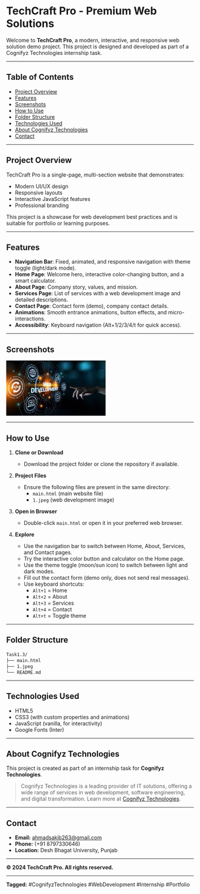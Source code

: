 # TechCraft Pro - Premium Web Solutions

Welcome to **TechCraft Pro**, a modern, interactive, and responsive web solution demo project. This project is designed and developed as part of a Cognifyz Technologies internship task.

---

## Table of Contents
- [Project Overview](#project-overview)
- [Features](#features)
- [Screenshots](#screenshots)
- [How to Use](#how-to-use)
- [Folder Structure](#folder-structure)
- [Technologies Used](#technologies-used)
- [About Cognifyz Technologies](#about-cognifyz-technologies)
- [Contact](#contact)

---

## Project Overview
TechCraft Pro is a single-page, multi-section website that demonstrates:
- Modern UI/UX design
- Responsive layouts
- Interactive JavaScript features
- Professional branding

This project is a showcase for web development best practices and is suitable for portfolio or learning purposes.

---

## Features
- **Navigation Bar**: Fixed, animated, and responsive navigation with theme toggle (light/dark mode).
- **Home Page**: Welcome hero, interactive color-changing button, and a smart calculator.
- **About Page**: Company story, values, and mission.
- **Services Page**: List of services with a web development image and detailed descriptions.
- **Contact Page**: Contact form (demo), company contact details.
- **Animations**: Smooth entrance animations, button effects, and micro-interactions.
- **Accessibility**: Keyboard navigation (Alt+1/2/3/4/t for quick access).

---

## Screenshots
![Web Development Demo](1.jpeg)

---

## How to Use

1. **Clone or Download**
   - Download the project folder or clone the repository if available.

2. **Project Files**
   - Ensure the following files are present in the same directory:
     - `main.html` (main website file)
     - `1.jpeg` (web development image)

3. **Open in Browser**
   - Double-click `main.html` or open it in your preferred web browser.

4. **Explore**
   - Use the navigation bar to switch between Home, About, Services, and Contact pages.
   - Try the interactive color button and calculator on the Home page.
   - Use the theme toggle (moon/sun icon) to switch between light and dark modes.
   - Fill out the contact form (demo only, does not send real messages).
   - Use keyboard shortcuts:
     - `Alt+1` = Home
     - `Alt+2` = About
     - `Alt+3` = Services
     - `Alt+4` = Contact
     - `Alt+t` = Toggle theme

---

## Folder Structure
```
Task1.3/
├── main.html
├── 1.jpeg
└── README.md
```

---

## Technologies Used
- HTML5
- CSS3 (with custom properties and animations)
- JavaScript (vanilla, for interactivity)
- Google Fonts (Inter)

---

## About Cognifyz Technologies
This project is created as part of an internship task for **Cognifyz Technologies**.

> Cognifyz Technologies is a leading provider of IT solutions, offering a wide range of services in web development, software engineering, and digital transformation. Learn more at [Cognifyz Technologies](https://cognifyz.com/).

---

## Contact
- **Email:** ahmadsakib263@gmail.com
- **Phone:** (+91 8797330646)
- **Location:** Desh Bhagat University, Punjab

---

**© 2024 TechCraft Pro. All rights reserved.**

---

**Tagged:** #CognifyzTechnologies #WebDevelopment #Internship #Portfolio
